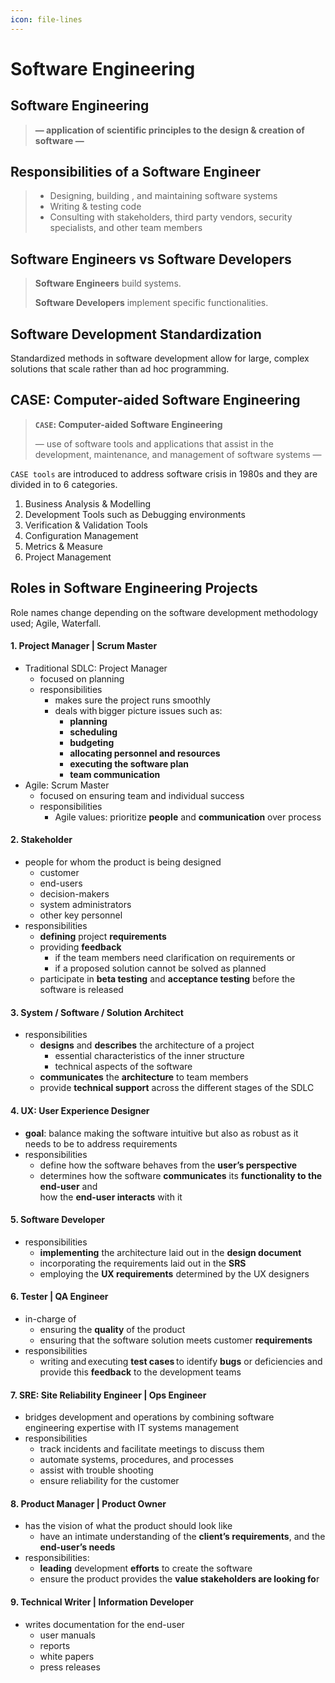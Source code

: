 ```yaml
---
icon: file-lines
---
```


# Software Engineering

## Software Engineering

> **— application of scientific principles to the design & creation of software —**&#x20;

## Responsibilities of a Software Engineer

> * Designing, building , and maintaining software systems
> * Writing & testing code
> * Consulting with stakeholders, third party vendors, security specialists, and other team members

## Software Engineers vs Software Developers

> **Software Engineers** build systems.
>
> **Software Developers** implement specific functionalities.



## Software Development Standardization

Standardized methods in software development allow for large, complex solutions that scale rather than ad hoc programming.

## CASE: Computer-aided Software Engineering

> **`CASE`: Computer-aided Software Engineering**&#x20;
>
> — use of software tools and applications that assist in the development, maintenance, and management of software systems —&#x20;



`CASE tools` are introduced to address software crisis in 1980s and they are divided in to 6 categories.

1. Business Analysis & Modelling
2. Development Tools such as  Debugging environments
3. Verification & Validation Tools
4. Configuration Management
5. Metrics & Measure
6. Project Management



## Roles in Software Engineering Projects&#x20;

Role names change depending on the software development methodology used; Agile, Waterfall.

#### 1. Project Manager | Scrum Master

* Traditional SDLC: Project Manager
  * focused on planning
  * responsibilities
    * makes sure the project runs smoothly
    * deals with bigger picture issues such as:&#x20;
      * **planning**
      * **scheduling**&#x20;
      * **budgeting**
      * **allocating personnel and resources**
      * **executing the software plan**
      * **team communication**
* Agile: Scrum Master
  * focused on ensuring team and individual success
  * responsibilities
    * Agile values: prioritize **people** and **communication** over process

#### 2. Stakeholder

* people for whom the product is being designed
  * customer
  * end-users
  * decision-makers
  * system administrators&#x20;
  * other key personnel
* responsibilities
  * **defining** project **requirements**&#x20;
  * providing **feedback**&#x20;
    * if the team members need clarification on requirements or&#x20;
    * if a proposed solution cannot be solved as planned
  * participate in **beta testing** and **acceptance testing** before the software is released

#### 3. System / Software / Solution Architect

* responsibilities
  * **designs** and **describes** the architecture of a project&#x20;
    * essential characteristics of the inner structure&#x20;
    * technical aspects of the software
  * **communicates** the **architecture** to team members&#x20;
  * provide **technical support** across the different stages of the SDLC

#### 4. UX: User Experience Designer

* **goal**: balance making the software intuitive but also as robust as it needs to be to address requirements
* responsibilities
  * define how the software behaves from the **user’s perspective**
  * determines how the software **communicates** its **functionality to the end-user** and\
    how the **end-user interacts** with it

#### 5. Software Developer

* responsibilities&#x20;
  * **implementing** the architecture laid out in the **design document**
  * incorporating the requirements laid out in the **SRS**
  * employing the **UX requirements** determined by the UX designers

#### 6. Tester | QA Engineer

* in-charge of&#x20;
  * ensuring the **quality** of the product&#x20;
  * ensuring that the software solution meets customer **requirements**
* responsibilities&#x20;
  * writing and executing **test cases** to identify **bugs** or deficiencies and provide this **feedback** to the development teams

#### 7. SRE: Site Reliability Engineer | Ops Engineer

* bridges development and operations by combining software engineering expertise with IT systems management
* responsibilities
  * track incidents and facilitate meetings to discuss them
  * automate systems, procedures, and processes
  * assist with trouble shooting&#x20;
  * ensure reliability for the customer

#### 8. Product Manager | Product Owner

* has the vision of what the product should look like
  * have an intimate understanding of the **client’s requirements**, and the **end-user’s needs**
* responsibilities:&#x20;
  * **leading** development **efforts** to create the software&#x20;
  * ensure the product provides the **value stakeholders are looking fo**r

#### 9. Technical Writer | Information Developer

* writes documentation for the end-user
  * user manuals
  * reports
  * white papers&#x20;
  * press releases&#x20;



